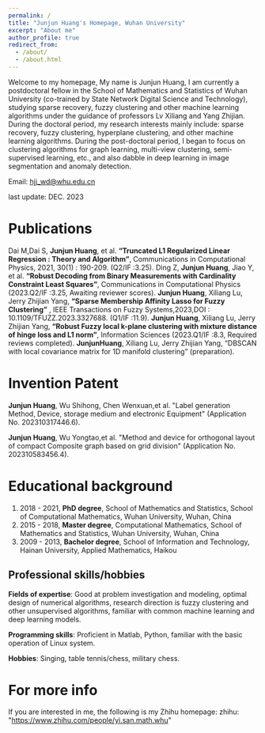 ```yaml
---
permalink: /
title: "Junjun Huang's Homepage, Wuhan University"
excerpt: "About me"
author_profile: true
redirect_from: 
  - /about/
  - /about.html
---
```


Welcome to my homepage, My name is Junjun Huang, I am currently a postdoctoral fellow in the School of Mathematics and Statistics of Wuhan University (co-trained by State Network Digital Science and Technology), studying sparse recovery, fuzzy clustering and other machine learning algorithms under the guidance of professors Lv Xiliang and Yang Zhijian. During the doctoral period, my research interests mainly include: sparse recovery, fuzzy clustering, hyperplane clustering, and other machine learning algorithms. During the post-doctoral period, I began to focus on clustering algorithms for graph learning, multi-view clustering, semi-supervised learning, etc., and also dabble in deep learning in image segmentation and anomaly detection.


Email: <hjj_wd@whu.edu.cn>


last update: DEC. 2023

# Publications
Dai M,Dai S, **Junjun Huang**, et al. **“Truncated L1 Regularized Linear Regression : Theory and Algorithm”**, Communications in Computational Physics, 2021, 30(1) : 190-209. (Q2/IF :3.25).
Ding Z, **Junjun Huang**, Jiao Y, et al. **“Robust Decoding from Binary Measurements with Cardinality Constraint Least Squares”**, Communications in Computational Physics (2023.Q2/IF :3.25, Awaiting reviewer scores).
**Junjun Huang**, Xiliang Lu, Jerry Zhijian Yang, **“Sparse Membership Affinity Lasso for Fuzzy Clustering”** , IEEE Transactions on Fuzzy Systems,2023,DOI : 10.1109/TFUZZ.2023.3327688. (Q1/IF :11.9).
**Junjun Huang**, Xiliang Lu, Jerry Zhijian Yang, **“Robust Fuzzy local k-plane clustering with mixture distance of hinge loss and L1 norm”**, Information Sciences (2023.Q1/IF :8.3, Required reviews completed).
**JunjunHuang**, Xiliang Lu, Jerry Zhijian Yang, “DBSCAN with local covariance matrix for 1D manifold clustering” (preparation).

# Invention Patent
**Junjun Huang**, Wu Shihong, Chen Wenxuan,et al. "Label generation Method, Device, storage medium and electronic Equipment" (Application No. 202310317446.6).

**Junjun Huang**, Wu Yongtao,et al. "Method and device for orthogonal layout of compact Composite graph based on grid division" (Application No. 202310583456.4).

# Educational background
  1. 2018 - 2021, **PhD degree**, School of Mathematics and Statistics, School of Computational Mathematics, Wuhan University, Wuhan, China
  2. 2015 - 2018, **Master degree**, Computational Mathematics, School of Mathematics and Statistics, Wuhan University, Wuhan, China
  3. 2009 - 2013, **Bachelor degree**, School of Information and Technology, Hainan University, Applied Mathematics, Haikou 
  
## Professional skills/hobbies
   **Fields of expertise**: Good at problem investigation and modeling, optimal design of numerical algorithms, research direction is fuzzy clustering and other unsupervised algorithms, familiar with common machine learning and deep learning models.
   
   **Programming skills**: Proficient in Matlab, Python, familiar with the basic operation of Linux system.
   
   **Hobbies**: Singing, table tennis/chess, military chess.

# For more info
  If you are interested in me, the following is my Zhihu homepage: 
  zhihu: "https://www.zhihu.com/people/yi.san.math.whu"
  
